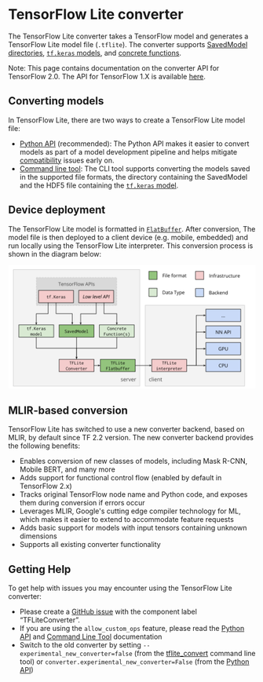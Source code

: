 # TensorFlow Lite converter

The TensorFlow Lite converter takes a TensorFlow model and generates a
TensorFlow Lite model file (`.tflite`). The converter supports
[SavedModel directories](https://www.tensorflow.org/guide/saved_model),
[`tf.keras` models](https://www.tensorflow.org/guide/keras/overview), and
[concrete functions](https://tensorflow.org/guide/concrete_function).

Note: This page contains documentation on the converter API for TensorFlow 2.0.
The API for TensorFlow 1.X is available
[here](https://github.com/tensorflow/tensorflow/blob/master/tensorflow/lite/g3doc/r1/convert/index.md).

## Converting models

In TensorFlow Lite, there are two ways to create a TensorFlow Lite model file:

*   [Python API](python_api.md) (recommended): The Python API makes it easier to
    convert models as part of a model development pipeline and helps mitigate
    [compatibility](../guide/ops_compatibility.md) issues early on.
*   [Command line tool](cmdline.md): The CLI tool supports converting the models
    saved in the supported file formats, the directory containing the SavedModel
    and the HDF5 file containing the
    [`tf.keras` model](https://www.tensorflow.org/guide/keras/overview).

## Device deployment

The TensorFlow Lite model is formatted in
[`FlatBuffer`](https://google.github.io/flatbuffers/). After conversion, The
model file is then deployed to a client device (e.g. mobile, embedded) and run
locally using the TensorFlow Lite interpreter. This conversion process is shown
in the diagram below:

![TFLite converter workflow](../images/convert/workflow.svg)

## MLIR-based conversion

TensorFlow Lite has switched to use a new converter backend, based on MLIR, by
default since TF 2.2 version. The new converter backend provides the following
benefits:

*   Enables conversion of new classes of models, including Mask R-CNN, Mobile
    BERT, and many more
*   Adds support for functional control flow (enabled by default in TensorFlow
    2.x)
*   Tracks original TensorFlow node name and Python code, and exposes them
    during conversion if errors occur
*   Leverages MLIR, Google's cutting edge compiler technology for ML, which
    makes it easier to extend to accommodate feature requests
*   Adds basic support for models with input tensors containing unknown
    dimensions
*   Supports all existing converter functionality

## Getting Help

To get help with issues you may encounter using the TensorFlow Lite converter:

*   Please create a
    [GitHub issue](https://github.com/tensorflow/tensorflow/issues/new?template=60-tflite-converter-issue.md)
    with the component label “TFLiteConverter”.
*   If you are using the `allow_custom_ops` feature, please read the
    [Python API](../convert/python_api.md) and
    [Command Line Tool](../convert/cmdline.md) documentation
*   Switch to the old converter by setting `--experimental_new_converter=false`
    (from the [tflite_convert](../convert/cmdline.md) command line tool) or
    `converter.experimental_new_converter=False` (from the
    [Python API](https://www.tensorflow.org/api_docs/python/tf/lite/TFLiteConverter))
